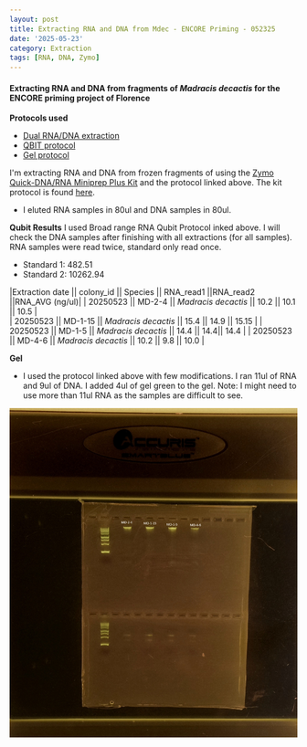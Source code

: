 ```yaml
---
layout: post
title: Extracting RNA and DNA from Mdec - ENCORE Priming - 052325
date: '2025-05-23'
category: Extraction
tags: [RNA, DNA, Zymo]
---
```


#### Extracting RNA and DNA from fragments of _Madracis decactis_ for the ENCORE priming project of Florence

**Protocols used**
- [Dual RNA/DNA extraction](https://fscucchia-labnotebooks.github.io/FScucchia_Putnam_Lab_Notebook/DNA-RNA-extraction-Zymo-kit/)
- [QBIT protocol](https://github.com/meschedl/MESPutnam_Open_Lab_Notebook/blob/master/_posts/2019-03-08-Qubit-Protocol.md)
- [Gel protocol](https://github.com/Kterpis/Putnam_Lab_Notebook/blob/master/_posts/2021-10-08-20211008-RNA-DNA-extractions-from-E5-project.md)

I'm extracting RNA and DNA from frozen fragments of using the [Zymo Quick-DNA/RNA Miniprep Plus Kit](https://www.zymoresearch.com/collections/quick-dna-rna-kits/products/quick-dna-rna-miniprep-plus-kit) and the protocol linked above. The kit protocol is found [here](https://github.com/FScucchia-LabNotebooks/FScucchia_Putnam_Lab_Notebook/blob/master/protocols/_d7003t_d7003_quick-dna-rna_miniprep_plus_kit.pdf).
- I eluted RNA samples in 80ul and DNA samples in 80ul.

**Qubit Results**
I used Broad range RNA Qubit Protocol inked above. I will check the DNA samples after finishing with all extractions (for all samples). RNA samples were read twice, standard only read once.
- Standard 1: 482.51
- Standard 2: 10262.94

|Extraction date || colony_id || Species || RNA_read1 ||RNA_read2 ||RNA_AVG (ng/ul)|
| 20250523 || MD-2-4 || *Madracis decactis*  ||  10.2   ||  10.1    || 10.5 |           
| 20250523 || MD-1-15 || *Madracis decactis* ||  15.4  || 14.9 || 15.15  |
| 20250523 || MD-1-5 || *Madracis decactis*  ||   14.4   || 14.4|| 14.4 |
| 20250523 || MD-4-6  || *Madracis decactis*  ||  10.2   || 9.8 ||  10.0 |


**Gel**
- I used the protocol linked above with few modifications. I ran 11ul of RNA and 9ul of DNA. I added 4ul of gel green to the gel.
Note: I might need to use more than 11ul RNA as the samples are difficult to see.

![Gel_DNA_RNA_23May2025.png](https://github.com/flofields/Coral_Priming_Experiments_Summer_2024/blob/main/images/RNA_DNA_gels/Gel_DNA_RNA_23May2025.jpg)




